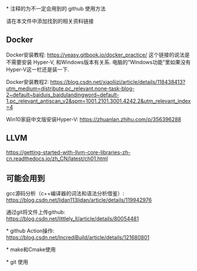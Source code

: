 \* 注释的为不一定会用到的 github 使用方法

请在本文件中添加找到的相关资料链接

## Docker

Docker安装教程: https://yeasy.gitbook.io/docker_practice/  这个链接的说法是不需要安装 Hyper-V, 和Windows版本有关系. 电脑的“Windows功能”里如果没有Hyper-V这一栏还是装一下. 

Docker安装教程2: https://blog.csdn.net/xiaoliizi/article/details/118438413?utm_medium=distribute.pc_relevant.none-task-blog-2~default~baidujs_baidulandingword~default-1.pc_relevant_antiscan_v2&spm=1001.2101.3001.4242.2&utm_relevant_index=4

Win10家庭中文版安装Hyper-V: https://zhuanlan.zhihu.com/p/356396288


## LLVM

https://getting-started-with-llvm-core-libraries-zh-cn.readthedocs.io/zh_CN/latest/ch01.html



## 可能会用到

gcc源码分析（c++编译器的词法和语法分析借鉴）: https://blog.csdn.net/lidan113lidan/article/details/119942976

通过git将文件上传github: https://blog.csdn.net/littlely_ll/article/details/80054481

\* github Action操作: https://blog.csdn.net/IncrediBuild/article/details/121680801

\* make和Cmake使用

\* git 使用
